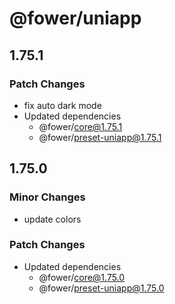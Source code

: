 # @fower/uniapp

## 1.75.1

### Patch Changes

- fix auto dark mode
- Updated dependencies
  - @fower/core@1.75.1
  - @fower/preset-uniapp@1.75.1

## 1.75.0

### Minor Changes

- update colors

### Patch Changes

- Updated dependencies
  - @fower/core@1.75.0
  - @fower/preset-uniapp@1.75.0
